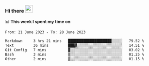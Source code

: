 ### Hi there <a href="https://www.gautamkrishnar.com/"><img src="https://media.giphy.com/media/hvRJCLFzcasrR4ia7z/giphy.gif" width="25px"></a>

📊 **This week I spent my time on**

<!--START_SECTION:waka-->

```txt
From: 21 June 2023 - To: 28 June 2023

Markdown     3 hrs 21 mins   ████████████████████░░░░░   79.52 %
Text         36 mins         ███▓░░░░░░░░░░░░░░░░░░░░░   14.51 %
Git Config   7 mins          ▓░░░░░░░░░░░░░░░░░░░░░░░░   03.02 %
Bash         3 mins          ▒░░░░░░░░░░░░░░░░░░░░░░░░   01.25 %
Other        2 mins          ▒░░░░░░░░░░░░░░░░░░░░░░░░   01.15 %
```

<!--END_SECTION:waka-->
